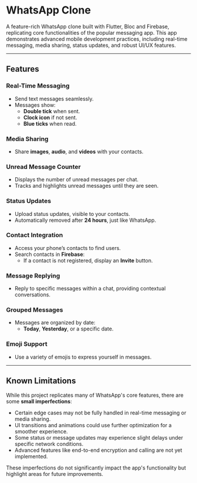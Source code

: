 # WhatsApp Clone  

A feature-rich WhatsApp clone built with Flutter, Bloc and Firebase, replicating core functionalities of the popular messaging app. This app demonstrates advanced mobile development practices, including real-time messaging, media sharing, status updates, and robust UI/UX features.  

---

## Features  

### Real-Time Messaging  
- Send text messages seamlessly.  
- Messages show:  
  - **Double tick** when sent.  
  - **Clock icon** if not sent.  
  - **Blue ticks** when read.  

### Media Sharing  
- Share **images**, **audio**, and **videos** with your contacts.  

### Unread Message Counter  
- Displays the number of unread messages per chat.  
- Tracks and highlights unread messages until they are seen.  

### Status Updates  
- Upload status updates, visible to your contacts.  
- Automatically removed after **24 hours**, just like WhatsApp.  

### Contact Integration  
- Access your phone’s contacts to find users.  
- Search contacts in **Firebase**:  
  - If a contact is not registered, display an **Invite** button.  

### Message Replying  
- Reply to specific messages within a chat, providing contextual conversations.  

### Grouped Messages  
- Messages are organized by date:  
  - **Today**, **Yesterday**, or a specific date.  

### Emoji Support  
- Use a variety of emojis to express yourself in messages.  

---


## Known Limitations  

While this project replicates many of WhatsApp's core features, there are some **small imperfections**:  

- Certain edge cases may not be fully handled in real-time messaging or media sharing.  
- UI transitions and animations could use further optimization for a smoother experience.  
- Some status or message updates may experience slight delays under specific network conditions.  
- Advanced features like end-to-end encryption and calling are not yet implemented.  

These imperfections do not significantly impact the app's functionality but highlight areas for future improvements.  

